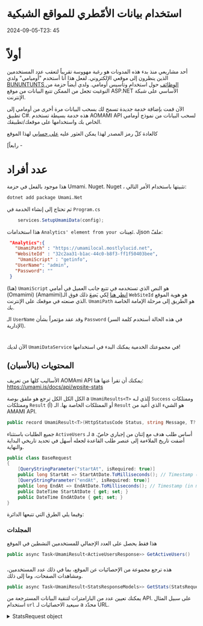 # استخدام بيانات الأمّطري للمواقع الشبكية

<!--category-- ASP.NET, Umami -->
<datetime class="hidden">2024-09-05-T23: 45</datetime>

# أولاً

أحد مشاريعي منذ بدء هذه المدونات هو رغبة مهووسة تقريباً لتعقب عدد المستخدمين الذين ينظرون إلى موقعي الإلكتروني. لفعل هذا أنا أستخدم "أُوميامي" ولدي [BUNUNTUNTS الوظائف](/blog/category/Umami) حول استخدام وتأسيس أومامي. ولدي أيضاً حزمة من النوغيت تجعل من الممكن تتبع البيانات من موقع ASP.NET الأساسي على شبكة الإنترنت.

الآن قمت بإضافة خدمة جديدة تسمح لك بسحب البيانات مرة أخرى من أومامي إلى تطبيق C#. هذه خدمة بسيطة تستخدم AOMAMI API لسحب البيانات من نموذج أومامي الخاص بك واستخدامها على موقعك/تطبيقك.

كالعادة كلّ رمز المصدر لهذا يمكن العثور عليه [على حسابي](https://github.com/scottgal/mostlylucidweb/tree/main/Umami.Net) لهذا الموقع

[رابعاً -

# عدد أفراد

هذا موجود بالفعل في حزمة Umami. Nuget. Nuget ، تثبيتها باستخدام الأمر التالي:

```bash
dotnet add package Umami.Net
```

ثم تحتاج إلى إنشاء الخدمة في `Program.cs` 

```csharp
    services.SetupUmamiData(config);
```

هذا استخدامات `Analytics' element from your `تَعِينات. Jjson ملفّ:

```json
 "Analytics":{
   "UmamiPath" : "https://umamilocal.mostlylucid.net",
   "WebsiteId" : "32c2aa31-b1ac-44c0-b8f3-ff1f50403bee",
    "UmamiScript" : "getinfo",
   "UserName": "admin",
   "Password": ""
 }
```

(هنا) `UmamiScript` هو النص الذي تستخدمه في تتبع جانب العميل في أمامي (Omamimi) (Amamimi)[انظر هنا](/blog/usingumamiforlocalanalytics) لِكي يَضِعَ ذلك فوق
الـ `WebSiteId` هو هوية الموقع الذي صنعته في موقعك على الإنترنت.
`UmamiPath` هو الطريق إلى مرحلة الإمامة الخاصة بك.

الـ `UserName` وقد عقد مؤتمراً بشأن `Password` (في هذه الحالة أستخدم كلمة السر الإدارية).

# 

الآن لديك `UmamiDataService` في مجموعتك الخدمية يمكنك البدء في استخدامها!

## المحتويات (بالأسبان)

الأساليب كلها من تعريف AOMAmi API يمكنك أن تقرأ عنها هنا:
https://umami.is/docs/api/wpsite-stats

الكل الكل الكل ترجع هو ملفق بوصة a `UmamiResults<T>` الذي لـه `Success` وممتلكات وممتلكات `Result` (أ) أو الممتلكات الخاصة بها. الـ `Result` هو الشيء الذي أُعيد من AMAMI API.

```csharp
public record UmamiResult<T>(HttpStatusCode Status, string Message, T? Data);
```

جميع الطلبات باستثناء `ActiveUsers` لـ a أساس طلب هدف مع إثنان من إجباري خاصّ. أضفت تاريخ الملاءمة إلى عنصر طلب القاعدة لجعله أسهل في تحديد تاريخي البداية والنهاية.

```csharp
public class BaseRequest
{
    [QueryStringParameter("startAt", isRequired: true)]
    public long StartAt => StartAtDate.ToMilliseconds(); // Timestamp (in ms) of starting date
    [QueryStringParameter("endAt", isRequired: true)]
    public long EndAt => EndAtDate.ToMilliseconds(); // Timestamp (in ms) of end date
    public DateTime StartAtDate { get; set; }
    public DateTime EndAtDate { get; set; }
}
```

وفيما يلي الطرق التي تتبعها الدائرة:

### المجلدات

هذا فقط يحصل على العدد الإجمالي للمستخدمين النشطين في الموقع

```csharp
public async Task<UmamiResult<ActiveUsersResponse>> GetActiveUsers()
```

### 

هذه ترجع مجموعة من الإحصائيات عن الموقع، بما في ذلك عدد المستخدمين، ومشاهدات الصفحات، وما إلى ذلك.

```csharp
public async Task<UmamiResult<StatsResponseModels>> GetStats(StatsRequest statsRequest)    
```

يمكنك تعيين عدد من البارامترات لتنقية البيانات المسترجعة من API. على سبيل المثال استخدام `url` سيعيد الاحصائيات لـ a محدّد URL.

<details>
<summary>StatsRequest object</summary>
```csharp
public class StatsRequest : BaseRequest
{
    [QueryStringParameter("url")]
    public string? Url { get; set; } // Name of URL
    
    [QueryStringParameter("referrer")]
    public string? Referrer { get; set; } // Name of referrer
    
    [QueryStringParameter("title")]
    public string? Title { get; set; } // Name of page title
    
    [QueryStringParameter("query")]
    public string? Query { get; set; } // Name of query
    
    [QueryStringParameter("event")]
    public string? Event { get; set; } // Name of event
    
    [QueryStringParameter("host")]
    public string? Host { get; set; } // Name of hostname
    
    [QueryStringParameter("os")]
    public string? Os { get; set; } // Name of operating system
    
    [QueryStringParameter("browser")]
    public string? Browser { get; set; } // Name of browser
    
    [QueryStringParameter("device")]
    public string? Device { get; set; } // Name of device (e.g., Mobile)
    
    [QueryStringParameter("country")]
    public string? Country { get; set; } // Name of country
    
    [QueryStringParameter("region")]
    public string? Region { get; set; } // Name of region/state/province
    
    [QueryStringParameter("city")]
    public string? City { get; set; } // Name of city
}
```

</details>
وفيما يلي بيان بعودة جسم JSON Omamami.

```json
{
  "pageviews": { "value": 5, "change": 5 },
  "visitors": { "value": 1, "change": 1 },
  "visits": { "value": 3, "change": 2 },
  "bounces": { "value": 0, "change": 0 },
  "totaltime": { "value": 4, "change": 4 }
}
```

هذا ملفوف داخل `StatsResponseModel` (أ) الهدف من الهدف.

```csharp
namespace Umami.Net.UmamiData.Models.ResponseObjects;

public class StatsResponseModels
{
    public Pageviews pageviews { get; set; }
    public Visitors visitors { get; set; }
    public Visits visits { get; set; }
    public Bounces bounces { get; set; }
    public Totaltime totaltime { get; set; }


    public class Pageviews
    {
        public int value { get; set; }
        public int prev { get; set; }
    }

    public class Visitors
    {
        public int value { get; set; }
        public int prev { get; set; }
    }

    public class Visits
    {
        public int value { get; set; }
        public int prev { get; set; }
    }

    public class Bounces
    {
        public int value { get; set; }
        public int prev { get; set; }
    }

    public class Totaltime
    {
        public int value { get; set; }
        public int prev { get; set; }
    }
}
```

### 

تقدم لكم القياسات في أمامي عدد المشاهدات لأنواع معينة من الخصائص.

#### أحداث أحداث

ومن الأمثلة على هذه الأحداث ما يلي:

"الاختراعات" في أومامي هي عناصر محددة يمكنك تتبعها في موقع ما. عند تتبع الأحداث باستخدام إمامي. Net يمكنك تعيين عدد من الخصائص التي يتم تتبعها مع اسم الحدث. على سبيل المثال هنا أتتبع `Search` مع URL و البحث مصطلح.

```csharp
       await  umamiBackgroundSender.Track( "searchEvent", eventData: new UmamiEventData(){{"query", encodedQuery}});
```

إلى جلب بيانات عن هذا الحدث سوف تستخدم `Metrics` طريقة:

```csharp
public async Task<UmamiResult<MetricsResponseModels[]>> GetMetrics(MetricsRequest metricsRequest)
```

كما هو الحال بالنسبة للأساليب الأخرى التي تقبل `MetricsRequest` (مع: `BaseRequest` (أ) عدد من الخواص الاختيارية لفرز البيانات.

<details>
<summary>MetricsRequest object</summary>
```csharp
public class MetricsRequest : BaseRequest
{
    [QueryStringParameter("type", isRequired: true)]
    public MetricType Type { get; set; } // Metrics type

    [QueryStringParameter("url")]
    public string? Url { get; set; } // Name of URL
    
    [QueryStringParameter("referrer")]
    public string? Referrer { get; set; } // Name of referrer
    
    [QueryStringParameter("title")]
    public string? Title { get; set; } // Name of page title
    
    [QueryStringParameter("query")]
    public string? Query { get; set; } // Name of query
    
    [QueryStringParameter("host")]
    public string? Host { get; set; } // Name of hostname
    
    [QueryStringParameter("os")]
    public string? Os { get; set; } // Name of operating system
    
    [QueryStringParameter("browser")]
    public string? Browser { get; set; } // Name of browser
    
    [QueryStringParameter("device")]
    public string? Device { get; set; } // Name of device (e.g., Mobile)
    
    [QueryStringParameter("country")]
    public string? Country { get; set; } // Name of country
    
    [QueryStringParameter("region")]
    public string? Region { get; set; } // Name of region/state/province
    
    [QueryStringParameter("city")]
    public string? City { get; set; } // Name of city
    
    [QueryStringParameter("language")]
    public string? Language { get; set; } // Name of language
    
    [QueryStringParameter("event")]
    public string? Event { get; set; } // Name of event
    
    [QueryStringParameter("limit")]
    public int? Limit { get; set; } = 500; // Number of events returned (default: 500)
}
```

</details>
هنا يمكنك أن ترى أنه يمكنك تحديد عدد من الخواص في عنصر الطلب إلى تحديد ما هي القياسات التي تريد أن ترجعها.

يمكنك أيضاً تعيين a `Limit` (ب) الحد من عدد النتائج التي أُعيدت.

وعلى سبيل المثال، للحصول على الحدث خلال اليوم الماضي الذي ذكرته أعلاه، سوف تستخدمون الطلب التالي:

```csharp
var metricsRequest = new MetricsRequest
{
    StartAtDate = DateTime.Now.AddDays(-1),
    EndAtDate = DateTime.Now,
    Type = MetricType.@event,
    Event = "searchEvent"
};
```

الجسم الذي أُعيد إلى جسم Json من API هو كما يلي:

```json
[
  { "x": "searchEvent", "y": 46 }
]
```

ومرة أخرى أَلْفُ هذا في `MetricsResponseModels` (أ) الهدف من الهدف.

```csharp
public class MetricsResponseModels
{
    public string x { get; set; }
    public int y { get; set; }
}
```

حيث x هو اسم الحدث و y هو عدد المرات التي تم تحريكها.

#### المحتويات

ومن أكثر المقاييس فائدة عدد مرات الاطلاع على الصفحات. هذا هو عدد المرات التي تم فيها مشاهدة صفحة في الموقع. تحت الاختبار الذي أستخدمه للحصول على عدد الصفحات المشاهدة على مدى الـ30 يوما الماضية. ستلاحظين `Type` مُسند `MetricType.url` وهذا ايضاً قيمة افتراضية لذا لا تحتاج الى وضعها.

```csharp
  [Fact]
    public async Task Metrics_StartEnd()
    {
        var setup = new SetupUmamiData();
        var serviceProvider = setup.Setup();
        var websiteDataService = serviceProvider.GetRequiredService<UmamiDataService>();
        
        var metrics = await websiteDataService.GetMetrics(new MetricsRequest()
        {
            StartAtDate = DateTime.Now.AddDays(-30),
            EndAtDate = DateTime.Now,
            Type = MetricType.url,
            Limit = 500
        });
        Assert.NotNull(metrics);
        Assert.Equal( HttpStatusCode.OK, metrics.Status);

    }
```

هذا الدالة `MetricsResponse` جسم له هيكل JOSON التالي:

```json
[
  {
    "x": "/",
    "y": 1
  },
  {
    "x": "/blog",
    "y": 1
  },
  {
    "x": "/blog/usingumamidataforwebsitestats",
    "y": 1
  }
]
```

المكان `x` هو URL و `y` هو عدد المرات التي تم النظر فيها.

### الصفحة

هذا يعود عدد مَزْرَجات الصفحة لـ a URL.

هنا عبارة عن اختبار استخدمه لهذه الطريقة:

```csharp
    [Fact]
    public async Task PageViews_StartEnd_Day_Url()
    {
        var setup = new SetupUmamiData();
        var serviceProvider = setup.Setup();
        var websiteDataService = serviceProvider.GetRequiredService<UmamiDataService>();
    
        var pageViews = await websiteDataService.GetPageViews(new PageViewsRequest()
        {
            StartAtDate = DateTime.Now.AddDays(-7),
            EndAtDate = DateTime.Now,
            Unit = Unit.day,
            Url = "/blog"
        });
        Assert.NotNull(pageViews);
        Assert.Equal( HttpStatusCode.OK, pageViews.Status);

    }
```

هذا الدالة `PageViewsResponse` جسم له هيكل JOSON التالي:

```json
[
  {
    "date": "2024-09-06 00:00",
    "value": 1
  }
]
```

المكان `date` هو التاريخ و `value` (أ) عدد مرات الاطلاع على الصفحات، ويعاد هذا العدد لكل يوم في المدى المحدد (أو الساعة، أو الشهر، وما إلى ذلك). الاعتماد على `Unit` (ه) و(ه) و(ه) و(ه) و(ه) و(ه) و(ه) و(ه) و(ه) و(ه) و(ه) و(ه) و(ه) و(ه‍) و(ه) و(ه) و(ه) و(ه) و(ه) و(ه) و(ه) و(ه) و(ه) و(ه) و(ه( و(ه) و(ه) و(ه( و(ه( و(ه() و(ه((

كما هو الحال بالنسبة للأساليب الأخرى التي تقبل `PageViewsRequest` (مع: `BaseRequest` (أ) عدد من الخواص الاختيارية لفرز البيانات.

<details>
<summary>PageViewsRequest object</summary>
```csharp
public class PageViewsRequest : BaseRequest
{
    // Required properties

    [QueryStringParameter("unit", isRequired: true)]
    public Unit Unit { get; set; } = Unit.day; // Time unit (year | month | hour | day)
    
    [QueryStringParameter("timezone")]
    [TimeZoneValidator]
    public string Timezone { get; set; }

    // Optional properties
    [QueryStringParameter("url")]
    public string? Url { get; set; } // Name of URL
    [QueryStringParameter("referrer")]
    public string? Referrer { get; set; } // Name of referrer
    [QueryStringParameter("title")]
    public string? Title { get; set; } // Name of page title
    [QueryStringParameter("host")]
    public string? Host { get; set; } // Name of hostname
    [QueryStringParameter("os")]
    public string? Os { get; set; } // Name of operating system
    [QueryStringParameter("browser")]
    public string? Browser { get; set; } // Name of browser
    [QueryStringParameter("device")]
    public string? Device { get; set; } // Name of device (e.g., Mobile)
    [QueryStringParameter("country")]
    public string? Country { get; set; } // Name of country
    [QueryStringParameter("region")]
    public string? Region { get; set; } // Name of region/state/province
    [QueryStringParameter("city")]
    public string? City { get; set; } // Name of city
}
```

</details>
كما في الطرائق الأخرى، يمكنك تعيين عدد من خادوم إلى مرشح البيانات المسترجعة من الـ AFI، على سبيل المثال يمكنك تعيين
`Country` للحصول على عدد زيارات الصفحات من بلد معين.

# مستعملة الخدمة

في هذا الموقع لدي بعض الرموز التي تسمح لي باستخدام هذه الخدمة للحصول على عدد المشاهدات لكل صفحة مدونة. في الكود الأسفل أدناه أنا آخذ تاريخ بداية ونهاية و تاريخ بداية و نهاية و a سابقة (الذي هو `/blog` في حالتي) والحصول على عدد المشاهدين لكل صفحة في المدونة.

ثم أخفي هذه البيانات لمدة ساعة حتى لا أضطر إلى الاستمرار في ضرب AMAMI API.

```csharp
public class UmamiDataSortService(
    UmamiDataService dataService,
    IMemoryCache cache)
{
    public async Task<List<MetricsResponseModels>?> GetMetrics(DateTime startAt, DateTime endAt, string prefix="" )
    {
        using var activity = Log.Logger.StartActivity("GetMetricsWithPrefix");
        try
        {
            var cacheKey = $"Metrics_{startAt}_{endAt}_{prefix}";
            if (cache.TryGetValue(cacheKey, out List<MetricsResponseModels>? metrics))
            {
                activity?.AddProperty("CacheHit", true);
                return metrics;
            }
            activity?.AddProperty("CacheHit", false);
            var metricsRequest = new MetricsRequest()
            {
                StartAtDate = startAt,
                EndAtDate = endAt,
                Type = MetricType.url,
                Limit = 500
            };
            var metricRequest = await dataService.GetMetrics(metricsRequest);

            if(metricRequest.Status != HttpStatusCode.OK)
            {
                return null;
            }
            var filteredMetrics = metricRequest.Data.Where(x => x.x.StartsWith(prefix)).ToList();
            cache.Set(cacheKey, filteredMetrics, TimeSpan.FromHours(1));
            activity?.AddProperty("MetricsCount", filteredMetrics?.Count()?? 0);
            activity?.Complete();
            return filteredMetrics;
        }
        catch (Exception e)
        {
            activity?.Complete(LogEventLevel.Error, e);
         
            return null;
        }
    }

```

# في الإستنتاج

هذه خدمة بسيطة تسمح لك بسحب البيانات من أومامي واستخدامها في طلبك. أنا أستخدم هذا للحصول على عدد المشاهدين لكل صفحة مدونة وعرضها على الصفحة. لكنه مفيد جدا للحصول على مجموعة من البيانات عن من يستخدم موقعك وكيف يستخدمونه.